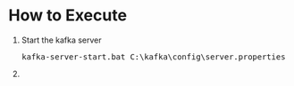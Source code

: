 # How to Execute

1. Start the kafka server
   <pre>kafka-server-start.bat C:\kafka\config\server.properties</pre>
2. 

